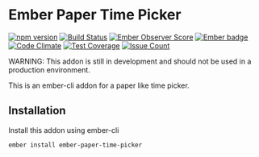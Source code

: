 # Ember Paper Time Picker
[![npm version](https://badge.fury.io/js/ember-paper-time-picker.svg)](https://badge.fury.io/js/ember-paper-time-picker)
[![Build Status](https://travis-ci.org/busybusy/webapp-ember-paper-time-picker.svg?branch=master)](https://travis-ci.org/busybusy/webapp-ember-paper-time-picker)
[![Ember Observer Score](https://emberobserver.com/badges/ember-paper-time-picker.svg)](https://emberobserver.com/addons/ember-paper-time-picker)
[![Ember badge][ember-badge]][embadge]
[![Code Climate](https://codeclimate.com/github/busybusy/webapp-ember-paper-time-picker/badges/gpa.svg)](https://codeclimate.com/github/busybusy/webapp-ember-paper-time-picker)
[![Test Coverage](https://codeclimate.com/github/busybusy/webapp-ember-paper-time-picker/badges/coverage.svg)](https://codeclimate.com/github/busybusy/webapp-ember-paper-time-picker/coverage)
[![Issue Count](https://codeclimate.com/github/busybusy/webapp-ember-paper-time-picker/badges/issue_count.svg)](https://codeclimate.com/github/busybusy/webapp-ember-paper-time-picker)


WARNING: This addon is still in development and should not be used in a production environment.

This is an ember-cli addon for a paper like time picker.

## Installation

Install this addon using ember-cli
```
ember install ember-paper-time-picker
```

[embadge]: http://embadge.io/
[ember-badge]: http://embadge.io/v1/badge.svg?start=2.6.0

